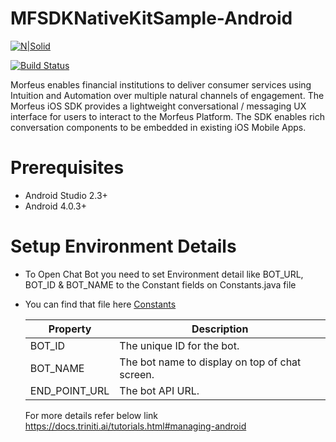 # MFSDKNativeKitSample-Android

[![N|Solid](https://active.ai/wp-content/uploads/2019/03/aai_logo-min.png)](https://github.com/triniticloud/MFSDKNativeKitSample-Android)

[![Build Status](https://travis-ci.org/joemccann/dillinger.svg?branch=master)](https://github.com/triniticloud/MFSDKNativeKitSample-Android)

Morfeus enables financial institutions to deliver consumer services using Intuition and Automation over multiple natural channels of engagement. The Morfeus iOS SDK provides a lightweight conversational / messaging UX interface for users to interact to the Morfeus Platform. The SDK enables rich conversation components to be embedded in existing iOS Mobile Apps.

# Prerequisites

  - Android Studio 2.3+
  - Android 4.0.3+

# Setup Environment Details

 - To Open Chat Bot you need to set Environment detail like BOT_URL, BOT_ID & BOT_NAME to the Constant fields on Constants.java file
 - You can find that file here [Constants](https://github.com/triniticloud/MFSDKNativeKitSample-Android/blob/master/app/src/main/java/com/activeai/MFSDKNativeKitSample/utils/Constants.java)
 
    |Property|Description|
    |-|-|
    |BOT_ID|The unique ID for the bot.|
    |BOT_NAME|The bot name to display on top of chat screen.|
    |END_POINT_URL|The bot API URL.|

    For more details refer below link 
    https://docs.triniti.ai/tutorials.html#managing-android